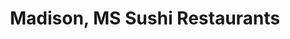---
layout: city
title: Madison, MS Sushi Restaurants
permalink: /mississippi/madison/
stateAbbr: MS
stateName: Mississippi
cityName: Madison

---